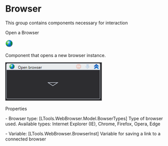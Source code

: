 # Browser

This group contains components necessary for interaction

Open a Browser

![](<../../../.gitbook/assets/0 (50).png>)

Component that opens a new browser instance.

![](<../../../.gitbook/assets/1 (12).png>)

Properties

&#x20;\- Browser type: \[LTools.WebBrowser.Model.BowserTypes] Type of browser used. Available types: Internet Explorer (IE), Chrome, Firefox, Opera, Edge

&#x20;\- Variable: \[LTools.WebBrowser.BrowserInst] Variable for saving a link to a connected browser
